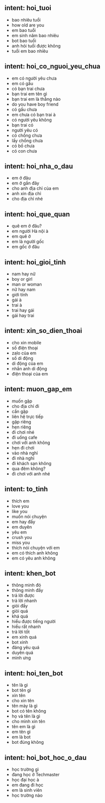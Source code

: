 ## intent: hoi_tuoi
- bao nhiêu tuổi
- how old are you
- em bao tuổi
- em sinh năm bao nhiêu
- bot bao tuổi
- anh hỏi tuổi được không
- tuổi em bao nhiêu

## intent: hoi_co_nguoi_yeu_chua
- em có người yêu chưa
- em có gấu
- có bạn trai chưa
- bạn trai em tên gì
- bạn trai em là thằng nào
- do you have boy friend
- có gấu chưa
- em chưa có bạn trai à
- có người yêu không
- bạn trai có
- người yêu có
- có chồng chưa
- lấy chồng chưa
- có bồ chưa
- có con chưa

## intent: hoi_nha_o_dau
- em ở đâu
- em ở gần đây
- cho anh địa chỉ của em
- anh xin địa chỉ
- cho địa chỉ nhé

## intent: hoi_que_quan
- quê em ở đâu?
- em người Hà nội à
- em quê ở
- em là người gốc
- em gốc ở đâu


## intent: hoi_gioi_tinh
- nam hay nữ
- boy or girl
- man or woman
- nữ hay nam
- giới tính
- gái à
- trai à
- trai hay gái
- gái hay trai

## intent: xin_so_dien_thoai
- cho xin mobile
- số điện thoại
- zalo của em
- số di động
- di động của em
- nhắn anh di động
- điện thoại của em

## intent: muon_gap_em
- muốn gặp
- cho địa chỉ đi
- cần gặp
- liên hệ trực tiếp
- gặp riêng
- hẹn riêng
- đi chơi nhé
- đi uống cafe
- chơi với anh không
- hẹn đi chơi
- vào nhà nghỉ
- đi nhà nghỉ
- đi khách sạn không
- qua đêm không?
- đi chơi với anh nhé

## intent: to_tinh
- thích em
- love you
- like you
- muốn nói chuyện
- em hay đấy
- em duyên
- yêu em
- crush you
- miss you
- thích nói chuyện với em
- em có thích anh không
- em có yêu anh không

## intent: khen_bot
- thông minh đó
- thông minh đấy
- trả lời được
- trả lời nhanh
- giỏi đấy
- giỏi quá
- khá quá
- hiểu được tiếng người
- hiểu rất nhanh
- trả lời tốt
- em xinh quá
- bot xinh
- đáng yêu quá
- duyên quá
- mình ưng

## intent: hoi_ten_bot
- tên là gì
- bot tên gì
- xin tên
- cho xin tên
- tên mày là gì
- bot có tên không
- họ và tên là gì
- cho mình xin tên
- tên em là gì
- em tên gì
- em là bot
- bot đúng không

## intent: hoi_bot_hoc_o_dau
- học trường gì
- đang học ở Techmaster
- học đại học à
- em đang đi học
- em là sinh viên
- học trường nào